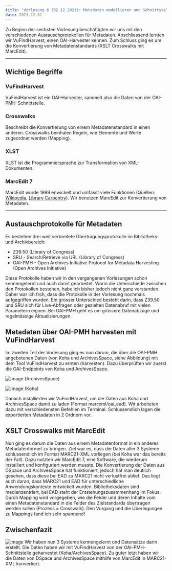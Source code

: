 ```yaml
---
title: "Vorlesung 6 (02.12.2021): Metadaten modellieren und Schnittstellen nutzen (1/2)"
date: 2021-12-02
---
```

Zu Beginn der sechsten Vorlesung beschäftigten wir uns mit den verschiedenen Austauschprotokollen für Metadaten. Anschliessend lernten wir VuFindHarvest, einen OAI-Harvester kennen. Zum Schluss ging es um die Konvertierung von Metadatenstandards (XSLT Crosswalks mit MarcEdit).

---

## Wichtige Begriffe
### VuFindHarvest
VuFindHarvest ist ein OAI-Harvester, sammelt also die Daten von der OAI-PMH-Schnittstelle. 

### Crosswalks
Beschreibt die Konvertierung von einem Metadatenstandard in einen anderen. Crosswalks beinhalen Regeln, wie Elemente und Werte zugeordnet werden (Mapping). 

### XLST
XLST ist die Programmiersprache zur Transformation von XML-Dokumenten.

### MarcEdit 7
MarcEdit wurde 1999 enwickelt und umfasst viele Funktionen (Quellen: [Wikipedia](https://en.wikipedia.org/wiki/MarcEdit), [Library Carpentry](https://librarycarpentry.org/lc-marcedit/01-introduction/index.html)). Wir benutzen MarcEdit zur Konvertierung von Metadaten.

---

## Austauschprotokolle für Metadaten
Es bestehen drei weit verbreitete Übertragungsprotokolle im Bibliotheks- und Archivbereich:
- Z39.50 (Library of Congress)
-	SRU - Search/Retrieve via URL (Library of Congress)
-	OAI-PMH - Open Archives Initiative Protocol for Metadata Harvesting (Open Archives Initiative)

Diese Protokolle haben wir in den vergangenen Vorlesungen schon kennengelernt und auch damit gearbeitet. Worin die Unterschiede zwischen den Protokollen bestehen, habe ich bisher jedoch nicht ganz verstanden. Daher war ich froh, dass die Protokolle in der Vorlesung nochmals aufgegriffen wurden. Ein grosser Unterschied besteht darin, dass Z39.50 und SRU sich für Live-Abfragen oder gezielten Datenabruf mit vielen Parametern eignen. Bei OAI-PMH geht es um grössere Datenabzüge und regelmässige Aktualisierungen.

## Metadaten über OAI-PMH harvesten mit VuFindHarvest
Im zweiten Teil der Vorlesung ging es nun darum, die über die OAI-PMH angebotenen Daten (von Koha und ArchivesSpace, siehe Abbildung) mit dem Tool VuFindHarvest zu ernten (harvesten). Dazu überprüften wir zuerst die OAI-Endpoints von Koha und ArchivesSpace.

![image](https://user-images.githubusercontent.com/91632421/151709849-60f8d20d-8648-4b44-a8be-ec94889dc0e7.png) (ArchivesSpace)

![image](https://user-images.githubusercontent.com/91632421/151709863-88811417-a664-4e3c-8712-bc1d082a990d.png) (Koha)

Danach installierten wir VuFindHarvest, um die Daten aus Koha und ArchivesSpace damit zu laden (Format marcxml/oai_ead). Wir arbeiteten dazu mit verschiedensten Befehlen im Terminal. Schlussendlich lagen die exportierten Metadaten in 2 Ordnern vor. 

## XSLT Crosswalks mit MarcEdit
Nun ging es darum die Daten aus einem Metadatenformat in ein anderes Metadatenformet zu bringen. Ziel war es, dass die Daten aller 3 Systeme schlussendlich im Format MARC21-XML vorliegen (bei Koha war das bereits der Fall). Dazu nutzten wir MarcEdit 7, eine Software, die wiederum installiert und konfiguriert werden musste. Die Konvertierung der Daten aus DSpace und ArchivesSpace hat funktioniert, jedoch hat man deutlich gesehen, dass diese bei EAD zu MARC21 nicht verlustfrei ablief. Das liegt auch daran, dass MARC21 und EAD für unterschiedliche Anwendungskontexte entwickelt wurden. Bibliotheksdaten sind medienzentriert, bei EAD steht der Entstehungszusammenhang im Fokus. Durch Mapping wird vorgegeben, wie die Felder und deren Inhalte vom einen Metadatenstandard in die Felder des Zielstandards übertragen werden sollen (Prozess = Crosswalk). Den Vorgang und die Überlegungen zu Mappings fand ich sehr spannend!

## Zwischenfazit
![image](https://user-images.githubusercontent.com/91632421/151709926-f3c17a74-ce00-4c52-a87a-e6a73b0cd57a.png)
Wir haben nun 3 Systeme kennengelernt und Datensätze darin erstellt. Die Daten haben wir mit VuFindHarvest von der OAI-PMH-Schnittstelle geharvestet (Koha/ArchivesSpace). Zu guter letzt haben wir die Daten von DSpace und ArchivesSpace mithilfe von MarcEdit in MARC21-XML konvertiert.


